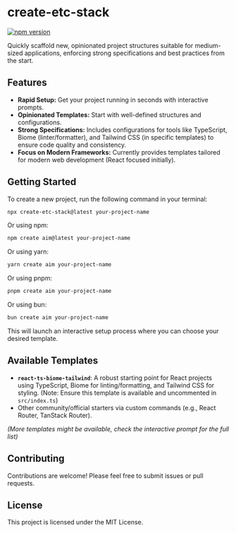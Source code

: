 # create-etc-stack

[![npm version](https://badge.fury.io/js/create-etc-stack.svg)](https://badge.fury.io/js/create-etc-stack)

Quickly scaffold new, opinionated project structures suitable for medium-sized applications, enforcing strong specifications and best practices from the start.

## Features

* **Rapid Setup:** Get your project running in seconds with interactive prompts.
* **Opinionated Templates:** Start with well-defined structures and configurations.
* **Strong Specifications:** Includes configurations for tools like TypeScript, Biome (linter/formatter), and Tailwind CSS (in specific templates) to ensure code quality and consistency.
* **Focus on Modern Frameworks:** Currently provides templates tailored for modern web development (React focused initially).

## Getting Started

To create a new project, run the following command in your terminal:

```bash
npx create-etc-stack@latest your-project-name
```

Or using npm:

```bash
npm create aim@latest your-project-name
```

Or using yarn:

```bash
yarn create aim your-project-name
```

Or using pnpm:

```bash
pnpm create aim your-project-name
```

Or using bun:

```bash
bun create aim your-project-name
```

This will launch an interactive setup process where you can choose your desired template.

## Available Templates

* **`react-ts-biome-tailwind`**: A robust starting point for React projects using TypeScript, Biome for linting/formatting, and Tailwind CSS for styling. (Note: Ensure this template is available and uncommented in `src/index.ts`)
* Other community/official starters via custom commands (e.g., React Router, TanStack Router).

*(More templates might be available, check the interactive prompt for the full list)*

## Contributing

Contributions are welcome! Please feel free to submit issues or pull requests.

## License

This project is licensed under the MIT License.

